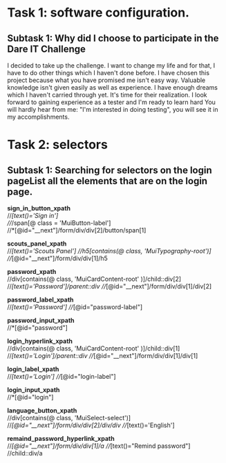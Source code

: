 # Task 1: software configuration.
## Subtask 1: Why did I choose to participate in the Dare IT Challenge
I decided to take up the challenge. I want to change my life and for that, I have to do other things which I haven't done before.   I have chosen this project because what you have promised me isn't easy way. Valuable knowledge isn't given easily as well as experience. I have enough dreams which I haven't carried through yet. It's time for their realization. I look forward to gaining experience as a tester and I'm ready to learn hard
You will hardly hear from me: "I'm interested in doing testing", you will see it in my accomplishments.

# Task 2: selectors
## Subtask 1: Searching for selectors on the login pageList all the elements that are on the login page.
**sign_in_button_xpath**  
//*[text()='Sign in']  
//*/span[@ class = 'MuiButton-label']  
//*[@id="__next"]/form/div/div[2]/button/span[1]  

**scouts_panel_xpath**  
//*[text()='Scouts Panel']
//h5[contains(@ class, 'MuiTypography-root')]
//*[@id="__next"]/form/div/div[1]/h5

**password_xpath**  
//div[contains(@ class, 'MuiCardContent-root' )]/child::div[2]
//*[text()='Password']/parent::div
//*[@id="__next"]/form/div/div[1]/div[2]

**password_label_xpath**  
//*[text()='Password']
//*[@id="password-label"]

**password_input_xpath**  
//*[@id="password"] 

**login_hyperlink_xpath**  
//div[contains(@ class, 'MuiCardContent-root' )]/child::div[1]
//*[text()='Login']/parent::div
//*[@id="__next"]/form/div/div[1]/div[1]

**login_label_xpath**  
//*[text()='Login']
//*[@id="login-label"]

**login_input_xpath**  
//*[@id="login"]


**language_button_xpath**  
//div[contains(@ class, 'MuiSelect-select')]
//*[@id="__next"]/form/div/div[2]/div/div
//*[text()='English']

**remaind_password_hyperlink_xpath**  
//*[@id="__next"]/form/div/div[1]/a
//*[text()="Remind password"]
//child::div/a






